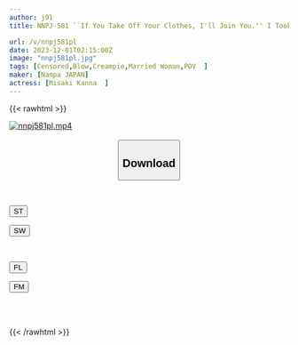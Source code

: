 ```yaml
---
author: j91
title: NNPJ-581 ``If You Take Off Your Clothes, I'll Join You.'' I Took A Multi-soldier Woman To A Hotel And Fucked Her Raw. Recruiting Married Woman Misaki.

url: /v/nnpj581pl
date: 2023-12-01T02:15:00Z
image: "nnpj581pl.jpg"
tags: [Censored,Blow,Creampie,Married Woman,POV	 ]
maker: [Nampa JAPAN]
actress: [Misaki Kanna  ]
---
```



{{< rawhtml >}}

<div class="video" data-videoid="e4OeZ4zdjGcYV3b">
    <a href="javascript:;">
        <img src="/v/nnpj581pl/nnpj581pl.jpg" width="WIDTH" height="HEIGHT" alt="nnpj581pl.mp4" loading="lazy">
    </a>
</div>

<script type="text/javascript" src="https://j91.asia/asset/on-demand-st.js"></script>

<br>
  <link rel="stylesheet" href="https://j91.asia/asset/bs5.css">
  
  <center>
  <button class="btn btn-primary" type="button" data-bs-toggle="collapse" data-bs-target=".multi-collapse" aria-expanded="false" aria-controls="multiCollapseExample1 multiCollapseExample2"><h2>Download</h2></button></center>
</p>
<div class="row">
  <div class="col">
    <div class="collapse multi-collapse" id="multiCollapseExample1">
      <div class="card card-body">
	      	      <br>
<div class="buttons">  
<p><a href="https://streamtape.to/v/e4OeZ4zdjGcYV3b" target="_blank"><button class="btn-hover color-3"><i class="fa fa-download"></i> ST</button></a></p>
<p><a href="https://flaswish.com/vi2dpkhn5f7t" target="_blank"><button class="btn-hover color-2"><i class="fa fa-download"></i> SW</button></a></p></div>
    </div>
  </div>
</div>
  <div class="col">
    <div class="collapse multi-collapse" id="multiCollapseExample2">
      <div class="card card-body">
	      <br>
<div class="buttons">
<p><a href="javascript:;" target="_blank"><button class="btn-hover color-9"><i class="fa fa-download"></i> FL</button></a></p>
<p><a href="javascript:;" target="_blank"><button class="btn-hover color-8"><i class="fa fa-download"></i> FM</button></a></p></div>
<br><br>
      </div>
    </div>
  </div>
</div>

{{< /rawhtml >}}